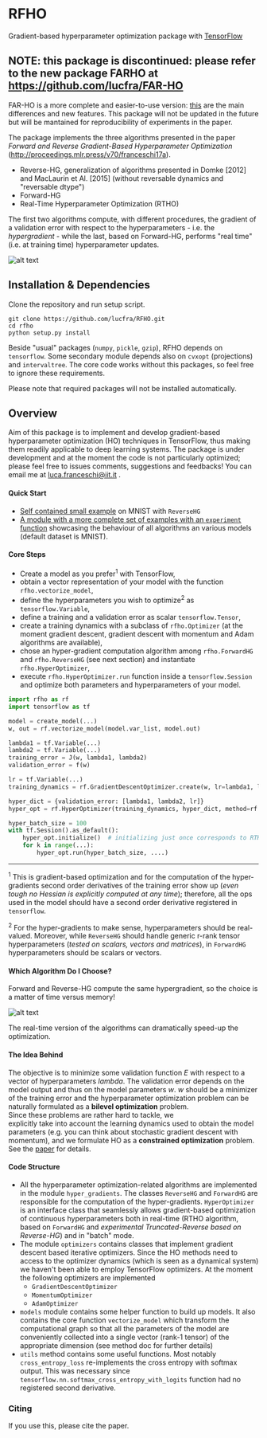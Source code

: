 # RFHO
Gradient-based hyperparameter optimization package with 
[TensorFlow](https://www.tensorflow.org/)

## NOTE: this package is discontinued: please refer to the new package FARHO at https://github.com/lucfra/FAR-HO
FAR-HO is a more complete and easier-to-use version: [this](https://github.com/lucfra/FAR-HO#new-features-and-differences-from-rfho) are the main differences and new features. This package will not be updated in the future but will be mantained for reproducibility of experiments in the paper. 

The package implements the three algorithms presented in the paper
 _Forward and Reverse Gradient-Based Hyperparameter Optimization_
 (http://proceedings.mlr.press/v70/franceschi17a). 
- Reverse-HG, generalization of algorithms presented in Domke [2012] and MacLaurin et Al. [2015] (without reversable dynamics and "reversable dtype")
- Forward-HG
- Real-Time Hyperparameter Optimization (RTHO)

The first two algorithms compute, with different procedures, the gradient
  of a validation error with respect to the hyperparameters - i.e. the _hypergradient_ - while the last, based on Forward-HG, 
  performs "real time" (i.e. at training time) hyperparameter updates.
  
![alt text](https://github.com/lucfra/RFHO/blob/master/rfho/examples/0_95_crop.png 
"Response surface of a small ANN and optimization trajectory in the hyperparameter space.
The arrows depicts the negative hypergradient at the current point, computed with Forward-HG algorithm.")

## Installation & Dependencies

Clone the repository and run setup script.

```
git clone https://github.com/lucfra/RFHO.git
cd rfho
python setup.py install
```

Beside "usual" packages (`numpy`, `pickle`, `gzip`), RFHO depends on `tensorflow`. Some secondary module depends also
on `cvxopt` (projections) and `intervaltree`. The core code works without this packages, so feel free to ignore
 these requirements.

Please note that required packages will not be installed automatically.

## Overview

Aim of this package is to implement and develop gradient-based hyperparameter optimization (HO) techniques in
TensorFlow, thus making them readily applicable to deep learning systems. The package is under
development and at the moment the code
is not particularly optimized;
please feel free to issues comments, suggestions and feedbacks! You can email me at luca.franceschi@iit.it .


#### Quick Start 

- [Self contained small example](https://github.com/lucfra/RFHO/blob/master/rfho/examples/RFHO%20starting%20example.ipynb) on MNIST with `ReverseHG`
- [A module with a more complete set of examples with an `experiment` function](https://github.com/lucfra/RFHO/blob/master/rfho/examples/all_methods_on_mnist.py) 
showcasing the behaviour of all algorithms an various models (default dataset is MNIST).

#### Core Steps

- Create a model as you prefer<sup>1</sup> with TensorFlow,
- obtain a vector representation of your model with the function 
`rfho.vectorize_model`,
- define the hyperparameters you wish to optimize<sup>2</sup> as `tensorflow.Variable`,
- define a training and a validation error as scalar `tensorflow.Tensor`,
- create a training dynamics with a subclass of `rfho.Optimizer` (at the moment
gradient descent,
gradient descent with momentum and Adam algorithms are available),
- chose an hyper-gradient computation algorithm among
`rfho.ForwardHG` and `rfho.ReverseHG` (see next section) and 
instantiate `rfho.HyperOptimizer`,
- execute `rfho.HyperOptimizer.run` function inside a `tensorflow.Session`
and optimize both parameters and 
hyperparameters of your model.


```python
import rfho as rf
import tensorflow as tf

model = create_model(...)  
w, out = rf.vectorize_model(model.var_list, model.out)

lambda1 = tf.Variable(...)
lambda2 = tf.Variable(...)
training_error = J(w, lambda1, lambda2)
validation_error = f(w)

lr = tf.Variable(...)
training_dynamics = rf.GradientDescentOptimizer.create(w, lr=lambda1, loss=training_error)

hyper_dict = {validation_error: [lambda1, lambda2, lr]}
hyper_opt = rf.HyperOptimizer(training_dynamics, hyper_dict, method=rf.ForwardHG)

hyper_batch_size = 100
with tf.Session().as_default():
    hyper_opt.initialize()  # initializing just once corresponds to RTHO algorithm
    for k in range(...):
        hyper_opt.run(hyper_batch_size, ....)  
```
____
<sup>1</sup> This is gradient-based optimization and for the computation
of the hyper-gradients second order derivatives of the training error show up
(_even tough no Hessian is explicitly computed at any time_);
therefore, all the ops used
in the model should have a second order derivative registered in `tensorflow`.

<sup>2</sup> For the hyper-gradients to make sense, hyperparameters should be 
real-valued. Moreover, while `ReverseHG` should handle generic r-rank tensor 
hyperparameters (_tested on scalars, vectors and matrices_), in `ForwardHG` 
hyperparameters should be scalars or vectors.

#### Which Algorithm Do I Choose?

Forward and Reverse-HG compute the same hypergradient, so
the choice is a matter of time versus memory!

![alt text](https://github.com/lucfra/RFHO/blob/master/rfho/examples/time_memory.png "Time vs memory requirements")

The real-time version of the algorithms can dramatically speed-up the optimization.

#### The Idea Behind

The objective is to minimize some validation function _E_ with respect to
 a vector of hyperparameters _lambda_. The validation error depends on the model output and thus
 on the model parameters _w_. 
  _w_ should be a minimizer of the training error and the hyperparameter optimization 
  problem can be naturally formulated as a __bilevel optimization__ problem.  
   Since these problems are rather hard to tackle, we  
explicitly take into account the learning dynamics used to obtain the model  
parameters (e.g. you can think about stochastic gradient descent with momentum),
and we formulate
HO as a __constrained optimization__ problem. See the [paper](http://proceedings.mlr.press/v70/franceschi17a) for details.

#### Code Structure

- All the hyperparameter optimization-related algorithms are implemented in the module `hyper_gradients`.
The classes `ReverseHG` and `ForwardHG` are responsible 
for the computation of the hyper-gradients. `HyperOptimizer` is an interface class
that seamlessly allows gradient-based optimization of continuous hyperparameters both in real-time (RTHO algorithm, 
based on `ForwardHG` and _experimental Truncated-Reverse based on Reverse-HG_) and in "batch"
mode.
- The module `optimizers` contains classes that implement 
gradient descent based iterative optimizers. Since 
the HO methods need to access to the optimizer dynamics (which is seen as 
a dynamical system) we haven't been able to employ TensorFlow optimizers. 
At the moment the following optimizers are implemented
    - `GradientDescentOptimizer`
    - `MomentumOptimizer`
    - `AdamOptimizer`
- `models` module contains some helper function to build up models. It also 
contains the core function `vectorize_model` which transform the computational
graph so that all the parameters of the model are conveniently collected into 
a single vector (rank-1 tensor) of the appropriate dimension (see method doc
for further details)
- `utils` method contains some useful functions. Most notably `cross_entropy_loss`
 re-implements the cross entropy with softmax output. This was necessary since 
`tensorflow.nn.softmax_cross_entropy_with_logits` function had no registered second derivative.

### Citing 

If you use this, please cite the paper.
